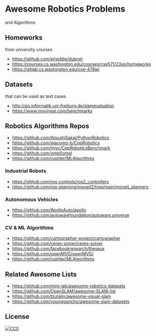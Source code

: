 # Awesome Robotics Problems

and Algorithms

## Homeworks

from university courses

- https://github.com/pjreddie/dubnet
- https://courses.cs.washington.edu/courses/cse571/23sp/homeworks
- https://gitlab.cs.washington.edu/cse-478wi

## Datasets

that can be used as test cases

- http://ais.informatik.uni-freiburg.de/slamevaluation
- https://www.movingai.com/benchmarks



## Robotics Algorithms Repos

- https://github.com/AtsushiSakai/PythonRobotics
- https://github.com/giacomo-b/CppRobotics
- https://github.com/mjyc/CppRoboticsBenchmark
- https://github.com/ompl/ompl
- https://github.com/rushter/MLAlgorithms

### Industrial Robots

- https://github.com/ros-controls/ros2_controllers
- https://github.com/ros-planning/moveit2/tree/main/moveit_planners

### Autonomous Vehicles

- https://github.com/ApolloAuto/apollo
- https://github.com/autowarefoundation/autoware.universe

### CV \& ML Algorithms

- https://github.com/cartographer-project/cartographer
- https://github.com/ceres-solver/ceres-solver
- https://github.com/facebookresearch/theseus
- https://github.com/openMVG/openMVG/
- https://github.com/rushter/MLAlgorithms


## Related Awesome Lists

- https://github.com/mint-lab/awesome-robotics-datasets
- https://github.com/OpenSLAM/awesome-SLAM-list
- https://github.com/tzutalin/awesome-visual-slam
- https://github.com/youngguncho/awesome-slam-datasets


## License

[![CC0](https://licensebuttons.net/p/zero/1.0/88x31.png)](http://creativecommons.org/publicdomain/zero/1.0/)
